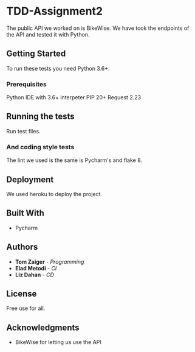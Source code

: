 # TDD-Assignment2

The public API we worked on is BikeWise. We have took the endpoints of the API and tested it with Python.

## Getting Started

To run these tests you need Python 3.6+.

### Prerequisites

Python IDE with 3.6+ interpeter
PIP 20+
Request 2.23

## Running the tests

Run test files.

### And coding style tests

The lint we used is the same is Pycharm's and flake 8.

## Deployment

We used heroku to deploy the project. 

## Built With

* Pycharm

## Authors

* **Tom Zaiger** - *Programming*
* **Elad Metodi** - *CI*
* **Liz Dahan** - *CD*

## License

Free use for all.

## Acknowledgments

* BikeWise for letting us use the API
